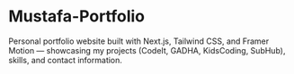 # Mustafa-Portfolio
Personal portfolio website built with Next.js, Tailwind CSS, and Framer Motion — showcasing my projects (CodeIt, GADHA, KidsCoding, SubHub), skills, and contact information.
